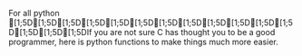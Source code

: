 For all python [1;5D[1;5D[1;5D[1;5D[1;5D[1;5D[1;5D[1;5D[1;5D[1;5D[1;5D[1;5D[1;5D[1;5D[1;5DIf you are not sure C has thought you to be a good programmer, here is python functions to  make things much more easier.
